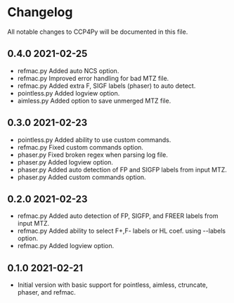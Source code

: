 # Changelog

All notable changes to CCP4Py will be documented in this file.

## 0.4.0 2021-02-25

- refmac.py Added auto NCS option.
- refmac.py Improved error handling for bad MTZ file.
- refmac.py Added extra F, SIGF labels (phaser) to auto detect.
- pointless.py Added logview option.
- aimless.py Added option to save unmerged MTZ file.

## 0.3.0 2021-02-23

- pointless.py Added ability to use custom commands.
- refmac.py Fixed custom commands option.
- phaser.py Fixed broken regex when parsing log file.
- phaser.py Added logview option.
- phaser.py Added auto detection of FP and SIGFP labels from input MTZ.
- phaser.py Added custom commands option.

## 0.2.0 2021-02-23

- refmac.py Added auto detection of FP, SIGFP, and FREER labels from input MTZ.
- refmac.py Added ability to select F+,F- labels or HL coef. using --labels option.
- refmac.py Added logview option.

## 0.1.0 2021-02-21

- Initial version with basic support for pointless, aimless, ctruncate, phaser, and refmac.

